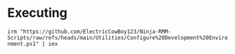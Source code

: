 # Executing
`irm "https://github.com/ElectricCowBoy123/Ninja-RMM-Scripts/raw/refs/heads/main/Utilities/Configure%20Development%20Environment.ps1" | iex`
